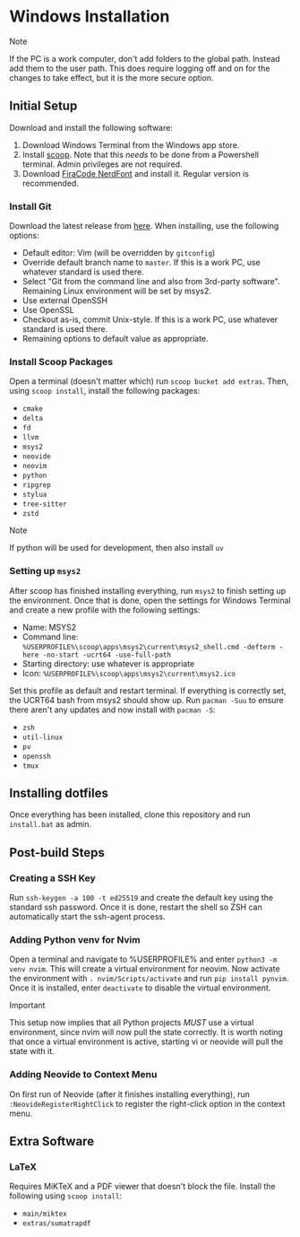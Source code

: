 # Windows Installation

> [!NOTE]
> If the PC is a work computer, don't add folders to the global path. Instead add them to
> the user path. This does require logging off and on for the changes to take effect, but
> it is the more secure option.

## Initial Setup

Download and install the following software:

1. Download Windows Terminal from the Windows app store.
2. Install [scoop](https://scoop.sh). Note that this *needs* to be done from a Powershell
   terminal. Admin privileges are not required.
3. Download [FiraCode
   NerdFont](https://github.com/ryanoasis/nerd-fonts/tree/master/patched-fonts/FiraCode)
   and install it. Regular version is recommended.

### Install Git

Download the latest release from [here](https://git-scm.com/downloads). When installing,
use the following options:

* Default editor: Vim (will be overridden by `gitconfig`)
* Override default branch name to `master`. If this is a work PC, use whatever standard is
  used there.
* Select "Git from the command line and also from 3rd-party software". Remaining Linux
  environment will be set by msys2.
* Use external OpenSSH
* Use OpenSSL
* Checkout as-is, commit Unix-style. If this is a work PC, use whatever standard is used
  there.
* Remaining options to default value as appropriate.

### Install Scoop Packages

Open a terminal (doesn't matter which) run `scoop bucket add extras`. Then, using `scoop
install`, install the following packages:

* `cmake`
* `delta`
* `fd`
* `llvm`
* `msys2`
* `neovide`
* `neovim`
* `python`
* `ripgrep`
* `stylua`
* `tree-sitter`
* `zstd`

> [!NOTE]
> If python will be used for development, then also install `uv`


### Setting up `msys2`

After scoop has finished installing everything, run `msys2` to finish setting up the
environment. Once that is done, open the settings for Windows Terminal and create a new
profile with the following settings:

* Name: MSYS2
* Command line: `%USERPROFILE%\scoop\apps\msys2\current\msys2_shell.cmd -defterm -here
  -no-start -ucrt64 -use-full-path`
* Starting directory: use whatever is appropriate
* Icon: `%USERPROFILE%\scoop\apps\msys2\current\msys2.ico`

Set this profile as default and restart terminal. If everything is correctly set, the
UCRT64 bash from msys2 should show up. Run `pacman -Suu` to ensure there aren't any
updates and now install with `pacman -S`:

* `zsh`
* `util-linux`
* `pv`
* `openssh`
* `tmux`

## Installing dotfiles

Once everything has been installed, clone this repository and run `install.bat` as admin.

## Post-build Steps

### Creating a SSH Key

Run `ssh-keygen -a 100 -t ed25519` and create the default key using the standard ssh
password. Once it is done, restart the shell so ZSH can automatically start the ssh-agent
process.

### Adding Python venv for Nvim

Open a terminal and navigate to %USERPROFILE% and enter `python3 -m venv nvim`. This will
create a virtual environment for neovim. Now activate the environment with `.
nvim/Scripts/activate` and run `pip install pynvim`. Once it is installed, enter
`deactivate` to disable the virtual environment.

> [!IMPORTANT]
> This setup now implies that all Python projects *MUST* use a virtual environment, since
> nvim will now pull the state correctly. It is worth noting that once a virtual
> environment is active, starting vi or neovide will pull the state with it.

### Adding Neovide to Context Menu

On first run of Neovide (after it finishes installing everything), run
`:NeovideRegisterRightClick` to register the right-click option in the context menu.

## Extra Software

### LaTeX

Requires MiKTeX and a PDF viewer that doesn't block the file. Install the following using
`scoop install`:

* `main/miktex`
* `extras/sumatrapdf`

